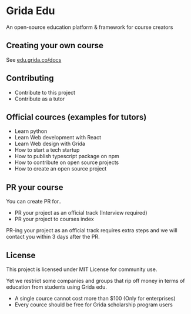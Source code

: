 # Grida Edu

An open-source education platform & framework for course creators

## Creating your own course

See [edu.grida.co/docs](https://edu.grida.co/docs)

## Contributing

- Contribute to this project
- Contribute as a tutor

## Official cources (examples for tutors)

- Learn python
- Learn Web development with React
- Learn Web design with Grida
- How to start a tech startup
- How to publish typescript package on npm
- How to contribute on open source projects
- How to create an open source project

## PR your course
You can create PR for..

- PR your project as an official track (Interview required)
- PR your project to courses index

PR-ing your project as an official track requires extra steps and we will contact you within 3 days after the PR.


## License
This project is licensed under MIT License for community use.

Yet we restrict some companies and groups that rip off money in terms of education from students using Grida edu.
- A single cource cannot cost more than $100 (Only for enterprises)
- Every cource should be free for Grida scholarship program users
